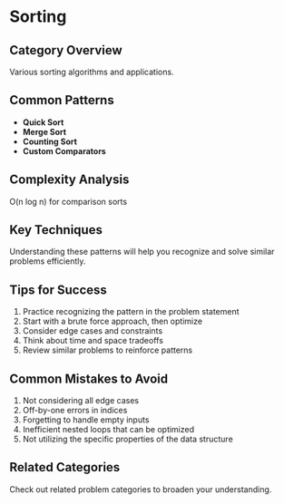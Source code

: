 # Sorting

## Category Overview

Various sorting algorithms and applications.

## Common Patterns

- **Quick Sort**
- **Merge Sort**
- **Counting Sort**
- **Custom Comparators**

## Complexity Analysis

O(n log n) for comparison sorts

## Key Techniques

Understanding these patterns will help you recognize and solve similar problems efficiently.

## Tips for Success

1. Practice recognizing the pattern in the problem statement
2. Start with a brute force approach, then optimize
3. Consider edge cases and constraints
4. Think about time and space tradeoffs
5. Review similar problems to reinforce patterns

## Common Mistakes to Avoid

1. Not considering all edge cases
2. Off-by-one errors in indices
3. Forgetting to handle empty inputs
4. Inefficient nested loops that can be optimized
5. Not utilizing the specific properties of the data structure

## Related Categories

Check out related problem categories to broaden your understanding.
